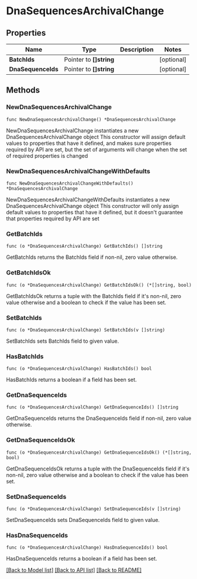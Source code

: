 # DnaSequencesArchivalChange

## Properties

Name | Type | Description | Notes
------------ | ------------- | ------------- | -------------
**BatchIds** | Pointer to **[]string** |  | [optional] 
**DnaSequenceIds** | Pointer to **[]string** |  | [optional] 

## Methods

### NewDnaSequencesArchivalChange

`func NewDnaSequencesArchivalChange() *DnaSequencesArchivalChange`

NewDnaSequencesArchivalChange instantiates a new DnaSequencesArchivalChange object
This constructor will assign default values to properties that have it defined,
and makes sure properties required by API are set, but the set of arguments
will change when the set of required properties is changed

### NewDnaSequencesArchivalChangeWithDefaults

`func NewDnaSequencesArchivalChangeWithDefaults() *DnaSequencesArchivalChange`

NewDnaSequencesArchivalChangeWithDefaults instantiates a new DnaSequencesArchivalChange object
This constructor will only assign default values to properties that have it defined,
but it doesn't guarantee that properties required by API are set

### GetBatchIds

`func (o *DnaSequencesArchivalChange) GetBatchIds() []string`

GetBatchIds returns the BatchIds field if non-nil, zero value otherwise.

### GetBatchIdsOk

`func (o *DnaSequencesArchivalChange) GetBatchIdsOk() (*[]string, bool)`

GetBatchIdsOk returns a tuple with the BatchIds field if it's non-nil, zero value otherwise
and a boolean to check if the value has been set.

### SetBatchIds

`func (o *DnaSequencesArchivalChange) SetBatchIds(v []string)`

SetBatchIds sets BatchIds field to given value.

### HasBatchIds

`func (o *DnaSequencesArchivalChange) HasBatchIds() bool`

HasBatchIds returns a boolean if a field has been set.

### GetDnaSequenceIds

`func (o *DnaSequencesArchivalChange) GetDnaSequenceIds() []string`

GetDnaSequenceIds returns the DnaSequenceIds field if non-nil, zero value otherwise.

### GetDnaSequenceIdsOk

`func (o *DnaSequencesArchivalChange) GetDnaSequenceIdsOk() (*[]string, bool)`

GetDnaSequenceIdsOk returns a tuple with the DnaSequenceIds field if it's non-nil, zero value otherwise
and a boolean to check if the value has been set.

### SetDnaSequenceIds

`func (o *DnaSequencesArchivalChange) SetDnaSequenceIds(v []string)`

SetDnaSequenceIds sets DnaSequenceIds field to given value.

### HasDnaSequenceIds

`func (o *DnaSequencesArchivalChange) HasDnaSequenceIds() bool`

HasDnaSequenceIds returns a boolean if a field has been set.


[[Back to Model list]](../README.md#documentation-for-models) [[Back to API list]](../README.md#documentation-for-api-endpoints) [[Back to README]](../README.md)


